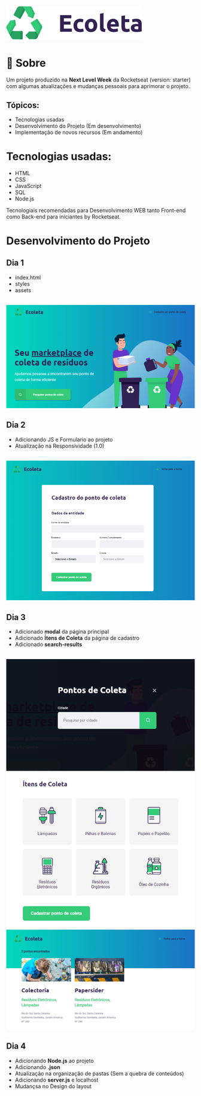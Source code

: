<h1>
<img src="../assets/logo.svg"> 
</h1>

# 📄 Sobre

 Um projeto produzido na **Next Level Week** da Rocketseat (version: starter) com algumas atualizações e mudanças pessoais para aprimorar o projeto.

 ## Tópicos:
 - Tecnologias usadas 
 - Desenvolvimento do Projeto (Em desenvolvimento)
 - Implementação de novos recursos (Em andamento)

 # Tecnologias usadas:
 - HTML
 - CSS
 - JavaScript
 - SQL
 - Node.js

 Tecnologiais recomendadas para Desenvolvimento WEB tanto Front-end como Back-end para iniciantes by Rocketseat.

 # Desenvolvimento do Projeto

## Dia 1  
- index.html 
- styles 
- assets

<br>
<img src="imgs/firstdaynlw.png">

## Dia 2  
 - Adicionando JS e Formulario ao projeto
 - Atualização na Responsividade (1.0)

<br>
<img src="imgs/seconddaynlw.png">

## Dia 3
- Adicionado **modal** da página principal
- Adicionado **Ítens de Coleta** da página de cadastro
- Adicionado **search-results** 

<br>
<img src="imgs/thirstdaynlw.png"> <br>
<img src="imgs/thirstdaynlw1.png"> <br>
<img src="imgs/thirstdaynlw2.png">

## Dia 4

- Adicionando **Node.js** ao projeto 
- Adicionando **.json**
- Atualização na organização de pastas (Sem a quebra de conteúdos)
- Adicionando **server.js** e localhost
- Mudançsa no Design do layout 